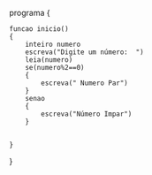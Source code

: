 programa
{
	
	funcao inicio()
	{
		inteiro numero
		escreva("Digite um número:  ")
		leia(numero)
		se(numero%2==0)
		{
			escreva(" Numero Par")
		}
		senao 
		{
			escreva("Número Impar")
		}
		
	
	}
}
